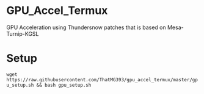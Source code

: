 # GPU_Accel_Termux
GPU Acceleration using Thundersnow patches that is based on Mesa-Turnip-KGSL

# Setup
`wget https://raw.githubusercontent.com/ThatMG393/gpu_accel_termux/master/gpu_setup.sh && bash gpu_setup.sh`
